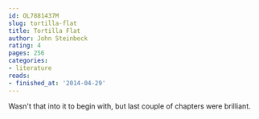 ```yaml
---
id: OL7881437M
slug: tortilla-flat
title: Tortilla Flat
author: John Steinbeck
rating: 4
pages: 256
categories:
- literature
reads:
- finished_at: '2014-04-29'
---
```

Wasn't that into it to begin with, but last couple of chapters were brilliant.
